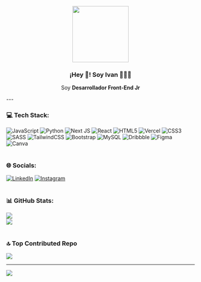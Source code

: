 <p align="center" >
   <img align="center" width="150" src="https://media.licdn.com/dms/image/D4E03AQF_T4V1_xEKGQ/profile-displayphoto-shrink_200_200/0/1682518228511?e=1687996800&v=beta&t=dDBGCtjBlb72ZyxtIyCzWyFK0iLRrbodsieOQENmIbQ" />
   <h3 align="center">¡Hey 👋! Soy Ivan 👨🏻‍💻</h3>
</p>

<p align="center">Soy <strong>Desarrollador Front-End Jr</strong></p>
---


### 💻 Tech Stack:
![JavaScript](https://img.shields.io/badge/javascript-%23323330.svg?style=flat&logo=javascript&logoColor=%23F7DF1E) ![Python](https://img.shields.io/badge/python-3670A0?style=flat&logo=python&logoColor=ffdd54) ![Next JS](https://img.shields.io/badge/Next-black?style=flat&logo=next.js&logoColor=white) ![React](https://img.shields.io/badge/react-%2320232a.svg?style=flat&logo=react&logoColor=%2361DAFB)  ![HTML5](https://img.shields.io/badge/html5-%23E34F26.svg?style=flat&logo=html5&logoColor=white) ![Vercel](https://img.shields.io/badge/vercel-%23000000.svg?style=flat&logo=vercel&logoColor=white) ![CSS3](https://img.shields.io/badge/css3-%231572B6.svg?style=flat&logo=css3&logoColor=white)  ![SASS](https://img.shields.io/badge/SASS-hotpink.svg?style=flat&logo=SASS&logoColor=white) ![TailwindCSS](https://img.shields.io/badge/tailwindcss-%2338B2AC.svg?style=flat&logo=tailwind-css&logoColor=white) ![Bootstrap](https://img.shields.io/badge/bootstrap-%23563D7C.svg?style=flat&logo=bootstrap&logoColor=white) ![MySQL](https://img.shields.io/badge/mysql-%2300f.svg?style=flat&logo=mysql&logoColor=white) ![Dribbble](https://img.shields.io/badge/Dribbble-EA4C89?style=flat&logo=dribbble&logoColor=white) 	![Figma](https://img.shields.io/badge/figma-%23F24E1E.svg?style=flat&logo=figma&logoColor=white) ![Canva](https://img.shields.io/badge/Canva-%2300C4CC.svg?style=flat&logo=Canva&logoColor=white)
<br><br>
  

### 🌐 Socials:
[![LinkedIn](https://img.shields.io/badge/LinkedIn-%230077B5.svg?logo=linkedin&logoColor=white)](https://www.linkedin.com/in/ivanpaezcoronell/) [![Instagram](https://img.shields.io/badge/Instagram-%23E4405F.svg?logo=Instagram&logoColor=white)](https://www.instagram.com/ivanpaezc/) 
<br><br>

### 📊 GitHub Stats:
![](https://github-readme-stats.vercel.app/api?username=IvanPaezCoronell&theme=city_light&hide_border=false&include_all_commits=true&count_private=true)<br/>
![](https://github-readme-stats.vercel.app/api/top-langs/?username=IvanPaezCoronell&theme=city_light&hide_border=false&include_all_commits=true&count_private=true&layout=compact)
<br><br>
### 🔝 Top Contributed Repo
![](https://github-contributor-stats.vercel.app/api?username=IvanPaezCoronell&limit=5&theme=dark_dimmed&combine_all_yearly_contributions=true)

---
[![](https://visitcount.itsvg.in/api?id=IvanPaezCoronell&icon=2&color=12)](https://visitcount.itsvg.in)

